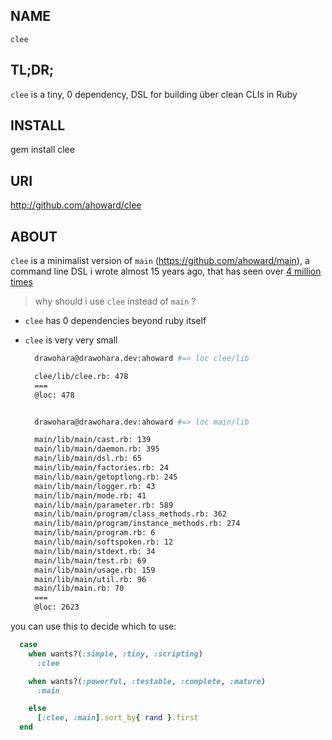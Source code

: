NAME
----
  `clee`

TL;DR;
--------
  `clee` is a tiny, 0 dependency, DSL for building über clean CLIs in Ruby

INSTALL
-------
  gem install clee

URI
---
  http://github.com/ahoward/clee

ABOUT
-----

`clee` is a minimalist version of `main` (https://github.com/ahoward/main), a
command line DSL i wrote almost 15 years ago, that has seen over [4 million
times](https://drawohara.io/rubygems/)

> why should i use `clee` instead of `main` ?

* `clee` has 0 dependencies beyond ruby itself

* `clee` is very very small
  ```sh
    drawohara@drawohara.dev:ahoward #=> loc clee/lib

    clee/lib/clee.rb: 478
    ===
    @loc: 478


    drawohara@drawohara.dev:ahoward #=> loc main/lib

    main/lib/main/cast.rb: 139
    main/lib/main/daemon.rb: 395
    main/lib/main/dsl.rb: 65
    main/lib/main/factories.rb: 24
    main/lib/main/getoptlong.rb: 245
    main/lib/main/logger.rb: 43
    main/lib/main/mode.rb: 41
    main/lib/main/parameter.rb: 589
    main/lib/main/program/class_methods.rb: 362
    main/lib/main/program/instance_methods.rb: 274
    main/lib/main/program.rb: 6
    main/lib/main/softspoken.rb: 12
    main/lib/main/stdext.rb: 34
    main/lib/main/test.rb: 69
    main/lib/main/usage.rb: 159
    main/lib/main/util.rb: 96
    main/lib/main.rb: 70
    ===
    @loc: 2623
  ```

you can use this to decide which to use:

```ruby
  case
    when wants?(:simple, :tiny, :scripting)
      :clee

    when wants?(:powerful, :testable, :complete, :mature)
      :main

    else
      [:clee, :main].sort_by{ rand }.first
  end
```
